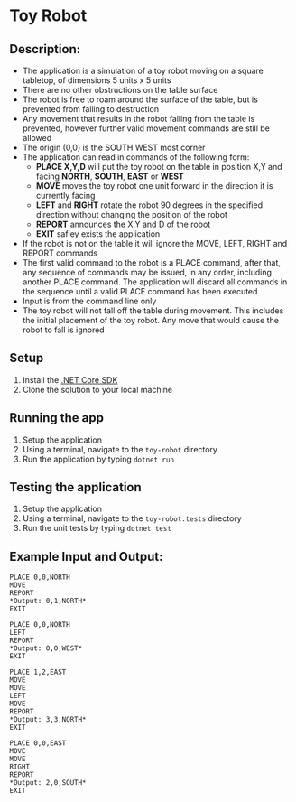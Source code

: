 ﻿# Toy Robot

## Description:
- The application is a simulation of a toy robot moving on a square tabletop, of dimensions 5 units x 5 units
- There are no other obstructions on the table surface
- The robot is free to roam around the surface of the table, but is prevented from falling to destruction
- Any movement that results in the robot falling from the table is prevented, however further valid movement commands are still be allowed
- The origin (0,0) is the SOUTH WEST most corner
- The application can read in commands of the following form:
    - **PLACE X,Y,D** will put the toy robot on the table in position X,Y and facing **NORTH**, **SOUTH**, **EAST** or **WEST**
    - **MOVE** moves the toy robot one unit forward in the direction it is currently facing
    - **LEFT** and **RIGHT** rotate the robot 90 degrees in the specified direction without changing the position of the robot
    - **REPORT** announces the X,Y and D of the robot
    - **EXIT** safley exists the application
- If the robot is not on the table it will ignore the MOVE, LEFT, RIGHT and REPORT commands
- The first valid command to the robot is a PLACE command, after that, any sequence of commands may be issued, in any order, including another PLACE command. The application will discard all commands in the sequence until a valid PLACE command has been executed
- Input is from the command line only
- The toy robot will not fall off the table during movement. This includes the initial placement of the toy robot. Any move that would cause the robot to fall is ignored

 
## Setup
1. Install the [.NET Core SDK](https://dotnet.microsoft.com/download/dotnet-core/2.2)
2. Clone the solution to your local machine

## Running the app
1. Setup the application
2. Using a terminal, navigate to the `toy-robot` directory
3. Run the application by typing `dotnet run`

## Testing the application
1. Setup the application
2. Using a terminal, navigate to the `toy-robot.tests` directory
3. Run the unit tests by typing `dotnet test`
 
## Example Input and Output:
```
PLACE 0,0,NORTH
MOVE
REPORT
*Output: 0,1,NORTH*
EXIT
```
```
PLACE 0,0,NORTH
LEFT
REPORT
*Output: 0,0,WEST*
EXIT
```
```
PLACE 1,2,EAST
MOVE
MOVE
LEFT
MOVE
REPORT
*Output: 3,3,NORTH*
EXIT
```
```
PLACE 0,0,EAST
MOVE
MOVE
RIGHT
REPORT
*Output: 2,0,SOUTH*
EXIT
```